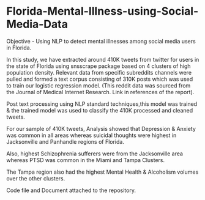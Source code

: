 # Florida-Mental-Illness-using-Social-Media-Data
Objective - Using NLP to detect mental illnesses among social media users in Florida.

In this study, we have extracted around 410K tweets from twitter for users in the state of Florida using snsscrape package based on 4 clusters of high population density. Relevant data from specific subreddits channels were pulled and formed a text corpus consisting of 310K posts which was used to train our logistic regression model. (This reddit data was sourced from the Journal of Medical Internet Research. Link in references of the report).

Post text processing using NLP standard techniques,this model was trained & the trained model was used to classify the 410K processed and cleaned tweets.

For our sample of 410K tweets, Analysis showed that Depression & Anxiety was common in all areas whereas suicidal thoughts were highest in Jacksonville and Panhandle regions of Florida.

Also, highest Schizophrenia sufferers were from the Jacksonville area whereas PTSD was common in the Miami and Tampa Clusters.

The Tampa region also had the highest Mental Health & Alcoholism volumes over the other clusters.

Code file and Document attached to the repository.

